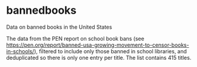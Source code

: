 # bannedbooks
Data on banned books in the United States

The data from the PEN report on school book bans (see https://pen.org/report/banned-usa-growing-movement-to-censor-books-in-schools/), filtered to include only those banned in school libraries, and deduplicated so there is only one entry per title. The list contains 415 titles.
